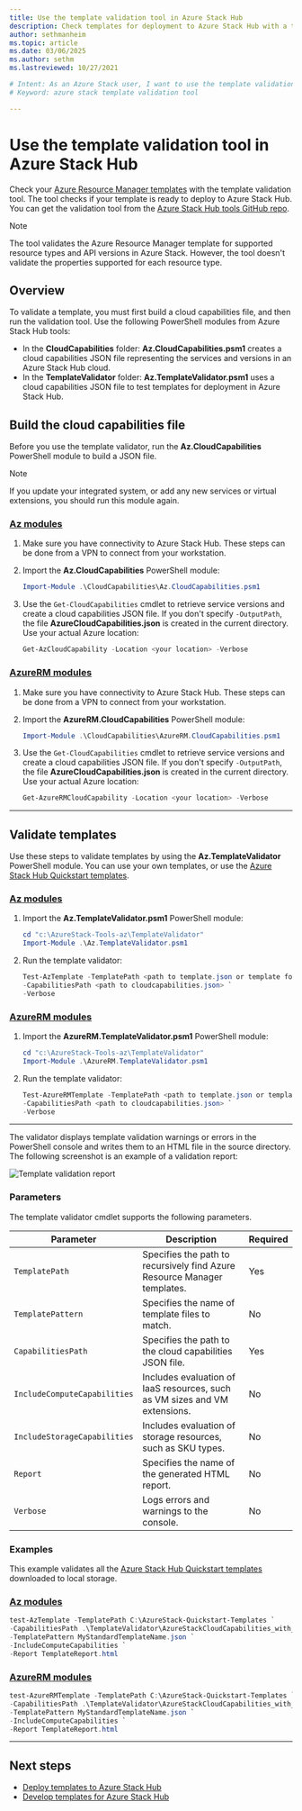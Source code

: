 ```yaml
---
title: Use the template validation tool in Azure Stack Hub 
description: Check templates for deployment to Azure Stack Hub with a template validation tool.
author: sethmanheim
ms.topic: article
ms.date: 03/06/2025
ms.author: sethm
ms.lastreviewed: 10/27/2021

# Intent: As an Azure Stack user, I want to use the template validation tool so I can see if my templates are ready to deploy.
# Keyword: azure stack template validation tool

---
```


# Use the template validation tool in Azure Stack Hub

Check your [Azure Resource Manager templates](azure-stack-arm-templates.md) with the template validation tool. The tool checks if your template is ready to deploy to Azure Stack Hub. You can get the validation tool from the [Azure Stack Hub tools GitHub repo](../operator/azure-stack-powershell-download.md).

> [!NOTE]  
> The tool validates the Azure Resource Manager template for supported resource types and API versions in Azure Stack. However, the tool doesn't validate the properties supported for each resource type.

## Overview

To validate a template, you must first build a cloud capabilities file, and then run the validation tool. Use the following PowerShell modules from Azure Stack Hub tools:

- In the **CloudCapabilities** folder: **Az.CloudCapabilities.psm1** creates a cloud capabilities JSON file representing the services and versions in an Azure Stack Hub cloud.
- In the **TemplateValidator** folder: **Az.TemplateValidator.psm1** uses a cloud capabilities JSON file to test templates for deployment in Azure Stack Hub.

## Build the cloud capabilities file

Before you use the template validator, run the **Az.CloudCapabilities** PowerShell module to build a JSON file.

> [!NOTE]
> If you update your integrated system, or add any new services or virtual extensions, you should run this module again.

### [Az modules](#tab/az1)

1. Make sure you have connectivity to Azure Stack Hub. These steps can be done from a VPN to connect from your workstation.
1. Import the **Az.CloudCapabilities** PowerShell module:

   ```powershell
   Import-Module .\CloudCapabilities\Az.CloudCapabilities.psm1
   ```

1. Use the `Get-CloudCapabilities` cmdlet to retrieve service versions and create a cloud capabilities JSON file. If you don't specify `-OutputPath`, the file **AzureCloudCapabilities.json** is created in the current directory. Use your actual Azure location:

   ```powershell
   Get-AzCloudCapability -Location <your location> -Verbose
   ```

### [AzureRM modules](#tab/azurerm1)

1. Make sure you have connectivity to Azure Stack Hub. These steps can be done from a VPN to connect from your workstation.
1. Import the **AzureRM.CloudCapabilities** PowerShell module:

   ```powershell
   Import-Module .\CloudCapabilities\AzureRM.CloudCapabilities.psm1
   ```

1. Use the `Get-CloudCapabilities` cmdlet to retrieve service versions and create a cloud capabilities JSON file. If you don't specify `-OutputPath`, the file **AzureCloudCapabilities.json** is created in the current directory. Use your actual Azure location:

   ```powershell
   Get-AzureRMCloudCapability -Location <your location> -Verbose
   ```

---

## Validate templates

Use these steps to validate templates by using the **Az.TemplateValidator** PowerShell module. You can use your own templates, or use the [Azure Stack Hub Quickstart templates](https://github.com/Azure/AzureStack-QuickStart-Templates).

### [Az modules](#tab/az2)

1. Import the **Az.TemplateValidator.psm1** PowerShell module:

   ```powershell
   cd "c:\AzureStack-Tools-az\TemplateValidator"
   Import-Module .\Az.TemplateValidator.psm1
   ```

1. Run the template validator:

   ```powershell
   Test-AzTemplate -TemplatePath <path to template.json or template folder> `
   -CapabilitiesPath <path to cloudcapabilities.json> `
   -Verbose
   ```

### [AzureRM modules](#tab/azurerm2)

1. Import the **AzureRM.TemplateValidator.psm1** PowerShell module:

   ```powershell
   cd "c:\AzureStack-Tools-az\TemplateValidator"
   Import-Module .\AzureRM.TemplateValidator.psm1
   ```

1. Run the template validator:

   ```powershell
   Test-AzureRMTemplate -TemplatePath <path to template.json or template folder> `
   -CapabilitiesPath <path to cloudcapabilities.json> `
   -Verbose
   ```

---

The validator displays template validation warnings or errors in the PowerShell console and writes them to an HTML file in the source directory. The following screenshot is an example of a validation report:

![Template validation report](./media/azure-stack-validate-templates/image1.png)

### Parameters

The template validator cmdlet supports the following parameters.

| Parameter | Description | Required |
| ----- | -----| ----- |
| `TemplatePath` | Specifies the path to recursively find Azure Resource Manager templates. | Yes |
| `TemplatePattern` | Specifies the name of template files to match. | No |
| `CapabilitiesPath` | Specifies the path to the cloud capabilities JSON file. | Yes |
| `IncludeComputeCapabilities` | Includes evaluation of IaaS resources, such as VM sizes and VM extensions. | No |
| `IncludeStorageCapabilities` | Includes evaluation of storage resources, such as SKU types. | No |
| `Report` | Specifies the name of the generated HTML report. | No |
| `Verbose` | Logs errors and warnings to the console. | No|

### Examples

This example validates all the [Azure Stack Hub Quickstart templates](https://github.com/Azure/AzureStack-QuickStart-Templates) downloaded to local storage.

### [Az modules](#tab/az3)

```powershell
test-AzTemplate -TemplatePath C:\AzureStack-Quickstart-Templates `
-CapabilitiesPath .\TemplateValidator\AzureStackCloudCapabilities_with_AddOns_20170627.json `
-TemplatePattern MyStandardTemplateName.json `
-IncludeComputeCapabilities `
-Report TemplateReport.html
```

### [AzureRM modules](#tab/azurerm3)

```powershell
test-AzureRMTemplate -TemplatePath C:\AzureStack-Quickstart-Templates `
-CapabilitiesPath .\TemplateValidator\AzureStackCloudCapabilities_with_AddOns_20170627.json `
-TemplatePattern MyStandardTemplateName.json `
-IncludeComputeCapabilities `
-Report TemplateReport.html
```

---

## Next steps

- [Deploy templates to Azure Stack Hub](azure-stack-arm-templates.md)
- [Develop templates for Azure Stack Hub](azure-stack-develop-templates.md)
